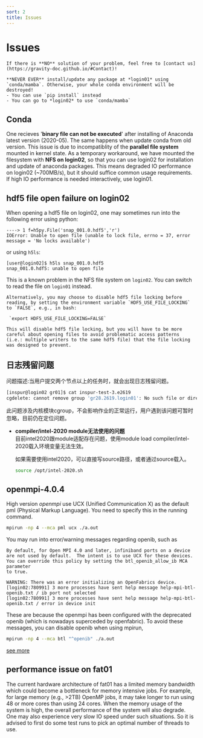 ```yaml
---
sort: 2
title: Issues
---
```


# Issues

```note
If there is **NO** solution of your problem, feel free to [contact us](https://gravity-doc.github.io/#Contact)!
```

```danger
**NEVER EVER** install/update any package at *login01* using `conda/mamba`. Otherwise, your whole conda environment will be destroyed!   
- You can use `pip install` instead   
- You can go to *login02* to use `conda/mamba`   
```

## **Conda**   
One recieves '**binary file can not be executed**' after installing of Anaconda latest version (2020-05). 
The same happens when update conda from old version.
This issue is due to incompatiblity of the **parallel file system** mounted in kernel state. 
As a temporary workaround, we have mounted the filesystem with **NFS on login02**, so that you can use login02 for installation and update of anaconda packages. This means degraded IO performance on login02 (~700MB/s), but it should suffice common usage requirements. If high IO performance is needed interactively, use login01.

## hdf5 file open failure on login02
When opening a hdf5 file on login02, one may sometimes run into the following error
using python:

```
----> 1 f=h5py.File('snap_001.0.hdf5','r')
IOError: Unable to open file (unable to lock file, errno = 37, error message = 'No locks available')
```

or using `h5ls`:

```
[user@login02]$ h5ls snap_001.0.hdf5 
snap_001.0.hdf5: unable to open file
```

This is a known problem in the NFS file system on `login02`. You can switch to read the file on `login01` instead.

```warning
Alternatively, you may choose to disable hdf5 file locking before reading, by setting the environment variable `HDF5_USE_FILE_LOCKING` to `FALSE`, e.g., in bash:

 `export HDF5_USE_FILE_LOCKING=FALSE`

This will disable hdf5 file locking, but you will have to be more careful about opening files to avoid problematic access patterns (i.e.: multiple writers to the same hdf5 file) that the file locking was designed to prevent. 
```

## **日志残留问题**        

  问题描述:当用户提交两个节点以上的任务时，就会出现日志残留问题。

  ```bash
  [inspur@login02 gr01]$ cat inspur-test-3.e2619
  cgdelete: cannot remove group 'gr28.2619.login01': No such file or directory
  ```

  此问题涉及内核模块cgroup，不会影响作业的正常运行，用户遇到该问题可暂时忽略，目前仍在定位问题。

- **compiler/intel-2020 module无法使用的问题**     
  目前intel2020跟module适配存在问题，使用module load compiler/intel-2020载入环境变量无法生效。

  如果需要使用intel2020，可以直接写source路径，或者通过source载入。

  ```bash
  source /opt/intel-2020.sh
  ```

## **openmpi-4.0.4**     
High version *openmpi* use UCX (Unified Communication X) as the default pml (Physical Markup Language).
You need to specify this in the running command.

```bash
mpirun -np 4 --mca pml ucx ./a.out
```

You may run into error/warning messages regarding openib, such as 
```
By default, for Open MPI 4.0 and later, infiniband ports on a device
are not used by default.  The intent is to use UCX for these devices.
You can override this policy by setting the btl_openib_allow_ib MCA parameter
to true.

WARNING: There was an error initializing an OpenFabrics device.
[login02:780991] 3 more processes have sent help message help-mpi-btl-openib.txt / ib port not selected
[login02:780991] 3 more processes have sent help message help-mpi-btl-openib.txt / error in device init
```
These are because the openmpi has been configured with the deprecated openib (which is nowadays superceded by openfabric). To avoid these messages, you can disable openib when using mpirun,
```bash
mpirun -np 4 --mca btl "^openib" ./a.out
```


[see more](https://github.com/openucx/ucx/wiki/OpenMPI-and-OpenSHMEM-installation-with-UCX)

## **performance issue on fat01**   
The current hardware architecture of fat01 has a limited memory bandwidth which could become a bottleneck for memory intensive jobs. For example, for large memory (e.g., >2TB) OpenMP jobs, it may take longer to run using 48 or more cores than using 24 cores. When the memory usage of the system is high, the overall performance of the system will also degrade. One may also experience very slow IO speed under such situations. So it is advised to first do some test runs to pick an optimal number of threads to use. 
